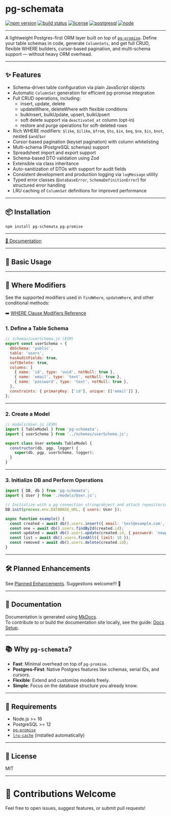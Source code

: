 # pg-schemata

[![npm version](https://img.shields.io/npm/v/pg-schemata.svg)](https://www.npmjs.com/package/pg-schemata)
[![build status](https://img.shields.io/github/actions/workflow/status/silverstone-i/pg-schemata/ci.yml?branch=main)](https://github.com/silverstone-i/pg-schemata/actions)
[![license](https://img.shields.io/npm/l/pg-schemata.svg)](LICENSE)
[![postgresql](https://img.shields.io/badge/PostgreSQL-✔️-blue)](https://www.postgresql.org/)
[![node](https://img.shields.io/badge/node-%3E%3D16.0.0-brightgreen)](https://nodejs.org/)

---

A lightweight Postgres-first ORM layer built on top of [`pg-promise`](https://github.com/vitaly-t/pg-promise).
Define your table schemas in code, generate `ColumnSets`, and get full CRUD, flexible WHERE builders, cursor-based pagination, and multi-schema support — without heavy ORM overhead.

---

## ✨ Features

- Schema-driven table configuration via plain JavaScript objects
- Automatic `ColumnSet` generation for efficient pg-promise integration
- Full CRUD operations, including:
  - insert, update, delete
  - updateWhere, deleteWhere with flexible conditions
  - bulkInsert, bulkUpdate, upsert, bulkUpsert
  - soft delete support via `deactivated_at` column (opt-in)
  - restore and purge operations for soft-deleted rows
- Rich WHERE modifiers: `$like`, `$ilike`, `$from`, `$to`, `$in`, `$eq`, `$ne`, `$is`, `$not`, nested `$and`/`$or`
- Cursor-based pagination (keyset pagination) with column whitelisting
- Multi-schema (PostgreSQL schemas) support
- Spreadsheet import and export support
- Schema-based DTO validation using Zod
- Extensible via class inheritance
- Auto-sanitization of DTOs with support for audit fields
- Consistent development and production logging via `logMessage` utility
- Typed error classes (`DatabaseError`, `SchemaDefinitionError`) for structured error handling
- LRU caching of `ColumnSet` definitions for improved performance

---

## 📦 Installation

```bash
npm install pg-schemata pg-promise
```

---

[📘 Documentation](https://silverstone-i.github.io/pg-schemata/)

---

## 📄 Basic Usage

---

## 🔎 Where Modifiers

See the supported modifiers used in `findWhere`, `updateWhere`, and other conditional methods:

➡️ [WHERE Clause Modifiers Reference](https://silverstone-i.github.io/pg-schemata/where-modifiers/)

### 1. Define a Table Schema

```javascript
// schemas/userSchema.js (ESM)
export const userSchema = {
  dbSchema: 'public',
  table: 'users',
  hasAuditFields: true,
  softDelete: true,
  columns: [
    { name: 'id', type: 'uuid', notNull: true },
    { name: 'email', type: 'text', notNull: true },
    { name: 'password', type: 'text', notNull: true },
  ],
  constraints: { primaryKey: ['id'], unique: [['email']] },
};
```

---

### 2. Create a Model

```javascript
// models/User.js (ESM)
import { TableModel } from 'pg-schemata';
import { userSchema } from '../schemas/userSchema.js';

export class User extends TableModel {
  constructor(db, pgp, logger) {
    super(db, pgp, userSchema, logger);
  }
}
```

---

### 3. Initialize DB and Perform Operations

```javascript
import { DB, db } from 'pg-schemata';
import { User } from './models/User.js';

// Initialize with a pg connection string/object and attach repositories
DB.init(process.env.DATABASE_URL, { users: User });

async function example() {
  const created = await db().users.insert({ email: 'test@example.com', password: 'secret' });
  const one = await db().users.findById(created.id);
  const updated = await db().users.update(created.id, { password: 'newpassword' });
  const list = await db().users.findAll({ limit: 10 });
  const removed = await db().users.delete(created.id);
}
```

---

## 🛠️ Planned Enhancements

See [Planned Enhancements](./design_docs/PlannedEnhancements.md). Suggestions welcome!!! 🙂

---

## 📘 Documentation

Documentation is generated using [MkDocs](https://www.mkdocs.org/).  
To contribute to or build the documentation site locally, see the guide: [Docs Setup](https://silverstone-i.github.io/pg-schemata/docs-setup/).

---

## 📚 Why `pg-schemata`?

- **Fast**: Minimal overhead on top of `pg-promise`.
- **Postgres-First**: Native Postgres features like schemas, serial IDs, and cursors.
- **Flexible**: Extend and customize models freely.
- **Simple**: Focus on the database structure you already know.

---

## 🧠 Requirements

- Node.js >= 16
- PostgreSQL >= 12
- [`pg-promise`](https://github.com/vitaly-t/pg-promise)
- [`lru-cache`](https://www.npmjs.com/package/lru-cache) (installed automatically)

---

## 📝 License

MIT

---

# 🚀 Contributions Welcome

Feel free to open issues, suggest features, or submit pull requests!
